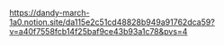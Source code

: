 https://dandy-march-1a0.notion.site/da115e2c51cd48828b949a91762dca59?v=a40f7558fcb14f25baf9ce43b93a1c78&pvs=4
